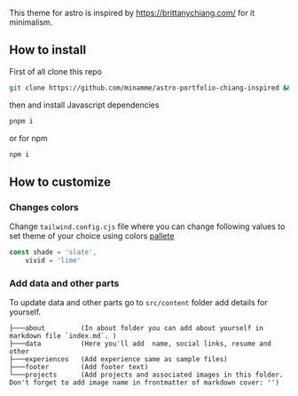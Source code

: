 This theme for astro is inspired by https://brittanychiang.com/ for it minimalism. 

## How to install
First of all clone this repo 
```bash
git clone https://github.com/minamme/astro-portfolio-chiang-inspired && cd astro-portfolio-chiang-inspired
```
then and install Javascript dependencies
```bash
pnpm i
```
or for npm
```bash
npm i
```

## How to customize
### Changes colors

Change `tailwind.config.cjs` file where you can change following values to set theme of your choice using colors [pallete](https://tailwindcss.com/docs/customizing-colors)
```javascript
const shade = 'slate',
	vivid = 'lime'
```

### Add data and other parts
To update data and other parts go to `src/content` folder add details for yourself.
```
├───about         (In about folder you can add about yourself in markdown file `index.md`. )
├───data          (Here you'll add  name, social links, resume and other
├───experiences   (Add experience same as sample files)
├───footer        (Add footer text)
└───projects      (Add projects and associated images in this folder. Don't forget to add image name in frontmatter of markdown cover: '')
```

